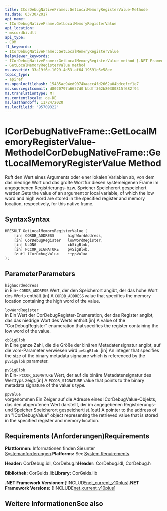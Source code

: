 ```yaml
---
title: ICorDebugNativeFrame::GetLocalMemoryRegisterValue-Methode
ms.date: 03/30/2017
api_name:
- ICorDebugNativeFrame.GetLocalMemoryRegisterValue
api_location:
- mscordbi.dll
api_type:
- COM
f1_keywords:
- ICorDebugNativeFrame::GetLocalMemoryRegisterValue
helpviewer_keywords:
- ICorDebugNativeFrame::GetLocalMemoryRegisterValue method [.NET Framework debugging]
- GetLocalMemoryRegisterValue method
ms.assetid: 33a19f6e-1029-4d53-af64-19591c6e58ee
topic_type:
- apiref
ms.openlocfilehash: 15485ac94ed9074baacc4fd2662a04bdcefcf1e7
ms.sourcegitcommit: d8020797a6657d0fbbdff362b80300815f682f94
ms.translationtype: MT
ms.contentlocale: de-DE
ms.lasthandoff: 11/24/2020
ms.locfileid: "95709322"
---
```

# <a name="icordebugnativeframegetlocalmemoryregistervalue-method"></a><span data-ttu-id="13e23-102">ICorDebugNativeFrame::GetLocalMemoryRegisterValue-Methode</span><span class="sxs-lookup"><span data-stu-id="13e23-102">ICorDebugNativeFrame::GetLocalMemoryRegisterValue Method</span></span>

<span data-ttu-id="13e23-103">Ruft den Wert eines Arguments oder einer lokalen Variablen ab, von dem das niedrige Wort und das große Wort für diesen systemeigenen Frame im angegebenen Registrierungs-bzw. Speicher Speicherort gespeichert werden.</span><span class="sxs-lookup"><span data-stu-id="13e23-103">Gets the value of an argument or local variable, of which the low word and high word are stored in the specified register and memory location, respectively, for this native frame.</span></span>  
  
## <a name="syntax"></a><span data-ttu-id="13e23-104">Syntax</span><span class="sxs-lookup"><span data-stu-id="13e23-104">Syntax</span></span>  
  
```cpp  
HRESULT GetLocalMemoryRegisterValue (  
    [in] CORDB_ADDRESS      highWordAddress,  
    [in] CorDebugRegister   lowWordRegister,  
    [in] ULONG              cbSigBlob,  
    [in] PCCOR_SIGNATURE    pvSigBlob,  
    [out] ICorDebugValue    **ppValue  
);  
```  
  
## <a name="parameters"></a><span data-ttu-id="13e23-105">Parameter</span><span class="sxs-lookup"><span data-stu-id="13e23-105">Parameters</span></span>  

 `highWordAddress`  
 <span data-ttu-id="13e23-106">in Ein- `CORDB_ADDRESS` Wert, der den Speicherort angibt, der das hohe Wort des Werts enthält.</span><span class="sxs-lookup"><span data-stu-id="13e23-106">[in] A `CORDB_ADDRESS` value that specifies the memory location containing the high word of the value.</span></span>  
  
 `lowWordRegister`  
 <span data-ttu-id="13e23-107">in Ein Wert der CorDebugRegister-Enumeration, der das Register angibt, das das niedrige Wort des Werts enthält.</span><span class="sxs-lookup"><span data-stu-id="13e23-107">[in] A value of the "CorDebugRegister" enumeration that specifies the register containing the low word of the value.</span></span>  
  
 `cbSigBlob`  
 <span data-ttu-id="13e23-108">in Eine ganze Zahl, die die Größe der binären Metadatensignatur angibt, auf die vom-Parameter verwiesen wird `pvSigBlob` .</span><span class="sxs-lookup"><span data-stu-id="13e23-108">[in] An integer that specifies the size of the binary metadata signature which is referenced by the `pvSigBlob` parameter.</span></span>  
  
 `pvSigBlob`  
 <span data-ttu-id="13e23-109">in Ein- `PCCOR_SIGNATURE` Wert, der auf die binäre Metadatensignatur des Werttyps zeigt.</span><span class="sxs-lookup"><span data-stu-id="13e23-109">[in] A `PCCOR_SIGNATURE` value that points to the binary metadata signature of the value's type.</span></span>  
  
 `ppValue`  
 <span data-ttu-id="13e23-110">vorgenommen Ein Zeiger auf die Adresse eines ICorDebugValue-Objekts, das den abgerufenen Wert darstellt, der im angegebenen Registrierungs-und Speicher Speicherort gespeichert ist.</span><span class="sxs-lookup"><span data-stu-id="13e23-110">[out] A pointer to the address of an "ICorDebugValue" object representing the retrieved value that is stored in the specified register and memory location.</span></span>  
  
## <a name="requirements"></a><span data-ttu-id="13e23-111">Requirements (Anforderungen)</span><span class="sxs-lookup"><span data-stu-id="13e23-111">Requirements</span></span>  

 <span data-ttu-id="13e23-112">**Plattformen:** Informationen finden Sie unter [Systemanforderungen](../../get-started/system-requirements.md).</span><span class="sxs-lookup"><span data-stu-id="13e23-112">**Platforms:** See [System Requirements](../../get-started/system-requirements.md).</span></span>  
  
 <span data-ttu-id="13e23-113">**Header:** CorDebug.idl, CorDebug.h</span><span class="sxs-lookup"><span data-stu-id="13e23-113">**Header:** CorDebug.idl, CorDebug.h</span></span>  
  
 <span data-ttu-id="13e23-114">**Bibliothek:** CorGuids.lib</span><span class="sxs-lookup"><span data-stu-id="13e23-114">**Library:** CorGuids.lib</span></span>  
  
 <span data-ttu-id="13e23-115">**.NET Framework Versionen:**[!INCLUDE[net_current_v10plus](../../../../includes/net-current-v10plus-md.md)]</span><span class="sxs-lookup"><span data-stu-id="13e23-115">**.NET Framework Versions:** [!INCLUDE[net_current_v10plus](../../../../includes/net-current-v10plus-md.md)]</span></span>  
  
## <a name="see-also"></a><span data-ttu-id="13e23-116">Weitere Informationen</span><span class="sxs-lookup"><span data-stu-id="13e23-116">See also</span></span>
